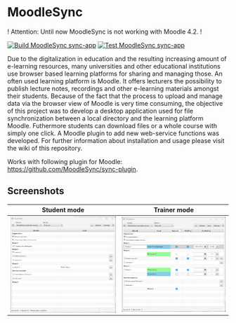 # MoodleSync

! Attention: Until now MoodleSync is not working with Moodle 4.2. !

[![Build MoodleSync sync-app](https://github.com/maxkratz/moodle-sync-app/actions/workflows/build.yml/badge.svg?branch=main)](https://github.com/maxkratz/moodle-sync-app/actions/workflows/build.yml)
[![Test MoodleSync sync-app](https://github.com/maxkratz/moodle-sync-app/actions/workflows/test.yml/badge.svg?branch=main)](https://github.com/maxkratz/moodle-sync-app/actions/workflows/test.yml)

Due to the digitalization in education and the resulting increasing amount of e-learning resources,
many universities and other educational institutions use browser based learning platforms for sharing
and managing those. An often used learning platform is Moodle. It offers lecturers the possibility
to publish lecture notes, recordings and other e-learning materials amongst their students. Because
of the fact that the process to upload and manage data via the browser view of Moodle is very time
consuming, the objective of this project was to develop a desktop application used for file
synchronization between a local directory and the learning platform Moodle. Futhermore students can download files or a whole course with simply one click.
A Moodle plugin to add new web-service functions was developed.
For further information about installation and usage please visit the wiki of this repository.

Works with following plugin for Moodle: https://github.com/MoodleSync/sync-plugin.

## Screenshots

Student mode | Trainer mode
:-------------------------:|:-------------------------:
![Main view](https://github.com/MoodleSync/sync-app/blob/main/doc/images/StudentMode.png)  |  ![Main view](https://github.com/MoodleSync/sync-app/blob/main/doc/images/TrainerMode.png)

